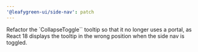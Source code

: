 ```yaml
---
'@leafygreen-ui/side-nav': patch
---
```


Refactor the `CollapseToggle`` tooltip so that it no longer uses a portal, as React 18 displays the tooltip in the wrong position when the side nav is toggled.
